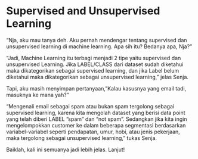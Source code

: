 # Supervised and Unsupervised Learning

“Nja, aku mau tanya deh. Aku pernah mendengar tentang supervised dan unsupervised learning di machine learning. Apa sih itu? Bedanya apa, Nja?”

”Jadi, Machine Learning itu terbagi menjadi 2 tipe yaitu supervised dan unsupervised Learning. Jika LABEL/CLASS dari dataset sudah diketahui maka dikategorikan sebagai supervised learning, dan jika Label belum diketahui maka dikategorikan sebagai unsupervised learning,” jelas Senja.

Tapi, aku masih menyimpan pertanyaan,”Kalau kasusnya yang email tadi, masuknya ke mana yah?”

“Mengenali email sebagai spam atau bukan spam tergolong sebagai supervised learning, karena kita mengolah dataset yang berisi data point yang telah diberi LABEL ”spam” dan “not spam”. Sedangkan jika kita ingin mengelompokkan customer ke dalam beberapa segmentasi berdasarkan variabel-variabel seperti pendapatan, umur, hobi, atau jenis pekerjaan, maka tergolong sebagai unsupervised learning,” tukas Senja.

Baiklah, kali ini semuanya jadi lebih jelas. Lanjut!
